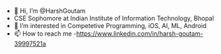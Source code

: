 - 👋 Hi, I’m @HarshGoutam
- CSE Sophomore at Indian Institute of Information Technology, Bhopal
- 👀 I’m interested in Competetive Programming, iOS, AI, ML, Android
- 📫 How to reach me -https://www.linkedin.com/in/harsh-goutam-39997521a

<!---
HarshGoutam/HarshGoutam is a ✨ special ✨ repository because its `README.md` (this file) appears on your GitHub profile.
You can click the Preview link to take a look at your changes.
--->

